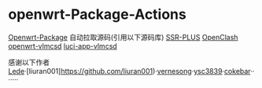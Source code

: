 # openwrt-Package-Actions
[Openwrt-Package](https://github.com/xiexiaosheng/openwrt-Package)
自动拉取源码(引用以下源码库)
[SSR-PLUS](https://github.com/fw876/helloworld)
[OpenClash](https://github.com/vernesong/OpenClash)
[openwrt-vlmcsd](https://github.com/ysc3839/openwrt-vlmcsd)
[luci-app-vlmcsd](https://github.com/cokebar/luci-app-vlmcsd)

感谢以下作者
[Lede](https://github.com/coolsnowwolf/lede)·[liuran001]https://github.com/liuran001)·[vernesong](https://github.com/vernesong)·[ysc3839](https://github.com/ysc3839)·[cokebar](https://github.com/cokebar)·······
